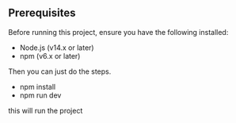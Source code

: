 ## Prerequisites

Before running this project, ensure you have the following installed:

- Node.js (v14.x or later)
- npm (v6.x or later)


Then you can just do the steps.

- npm install
- npm run dev


this will run the project


